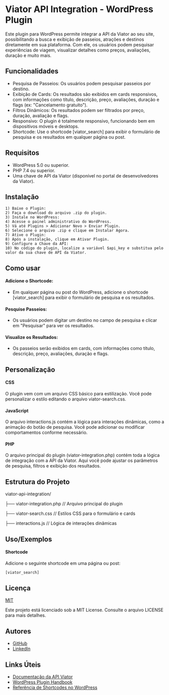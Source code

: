 
# Viator API Integration - WordPress Plugin

Este plugin para WordPress permite integrar a API da Viator ao seu site, possibilitando a busca e exibição de passeios, atrações e destinos diretamente em sua plataforma. Com ele, os usuários podem pesquisar experiências de viagem, visualizar detalhes como preços, avaliações, duração e muito mais.


## Funcionalidades

- Pesquisa de Passeios: Os usuários podem pesquisar passeios por destino.
- Exibição de Cards: Os resultados são exibidos em cards responsivos, com informações como título, descrição, preço, avaliações, duração e flags (ex: "Cancelamento gratuito").
- Filtros Dinâmicos: Os resultados podem ser filtrados por preço, duração, avaliação e flags.
- Responsivo: O plugin é totalmente responsivo, funcionando bem em dispositivos móveis e desktops.
- Shortcode: Use o shortcode [viator_search] para exibir o formulário de pesquisa e os resultados em qualquer página ou post.


## Requisitos

- WordPress 5.0 ou superior.
- PHP 7.4 ou superior.
- Uma chave de API da Viator (disponível no portal de desenvolvedores da Viator).
## Instalação

```
1) Baixe o Plugin:
2) Faça o download do arquivo .zip do plugin.
3) Instale no WordPress:
4) Acesse o painel administrativo do WordPress.
5) Vá até Plugins > Adicionar Novo > Enviar Plugin.
6) Selecione o arquivo .zip e clique em Instalar Agora.
7) Ative o Plugin:
8) Após a instalação, clique em Ativar Plugin.
9) Configure a Chave da API:
10) No código do plugin, localize a variável $api_key e substitua pelo valor da sua chave de API da Viator.
```
    
## Como usar

#### Adicione o Shortcode:

- Em qualquer página ou post do WordPress, adicione o shortcode [viator_search] para exibir o formulário de pesquisa e os resultados.

#### Pesquise Passeios:

- Os usuários podem digitar um destino no campo de pesquisa e clicar em "Pesquisar" para ver os resultados.

#### Visualize os Resultados:

- Os passeios serão exibidos em cards, com informações como título, descrição, preço, avaliações, duração e flags.
## Personalização

#### CSS
O plugin vem com um arquivo CSS básico para estilização. Você pode personalizar o estilo editando o arquivo viator-search.css.

#### JavaScript
O arquivo interactions.js contém a lógica para interações dinâmicas, como a animação do botão de pesquisa. Você pode adicionar ou modificar comportamentos conforme necessário.

#### PHP
O arquivo principal do plugin (viator-integration.php) contém toda a lógica de integração com a API da Viator. Aqui você pode ajustar os parâmetros de pesquisa, filtros e exibição dos resultados.
## Estrutura do Projeto

viator-api-integration/

├── viator-integration.php      // Arquivo principal do plugin

├── viator-search.css               // Estilos CSS para o formulário e cards

├── interactions.js                 // Lógica de interações dinâmicas
## Uso/Exemplos

#### Shortcode
Adicione o seguinte shortcode em uma página ou post:

```javascript
[viator_search]
```

## Licença

[MIT](https://choosealicense.com/licenses/mit/)

Este projeto está licenciado sob a MIT License. Consulte o arquivo LICENSE para mais detalhes.
## Autores

- [GitHub](https://github.com/Lucas-Alves-Silva)
- [LinkedIn](https://www.linkedin.com/in/lucasalves-da-silva/)


## Links Úteis

- [Documentação da API Viator](https://docs.viator.com/partner-api/technical/)
- [WordPress Plugin Handbook](https://developer.wordpress.org/plugins/)
- [Referência de Shortcodes no WordPress](https://codex.wordpress.org/Shortcode_API)

